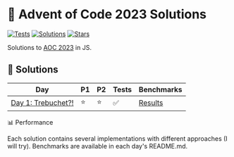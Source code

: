 # 🎄 Advent of Code 2023 Solutions

[![Tests](https://github.com/idkgene/aoc2023/actions/workflows/tests.yml/badge.svg)](https://github.com/username/advent-of-code-2023/actions)
[![Solutions](https://img.shields.io/badge/Solutions-1/25-blue)]()
[![Stars](https://img.shields.io/badge/Stars-5⭐-yellow)]()

Solutions to [AOC 2023](https://adventofcode.com/2023) in JS.

## 🎯 Solutions

| Day                              | P1  | P2  | Tests | Benchmarks                     |
| -------------------------------- | --- | --- | ----- | ------------------------------ |
| [Day 1: Trebuchet?!](./Day%201/) | ⭐  | ⭐  | ✅    | [Results](./Day%201/README.md) |

📊 Performance

Each solution contains several implementations with different approaches (I will try). Benchmarks are available in each day's README.md.
